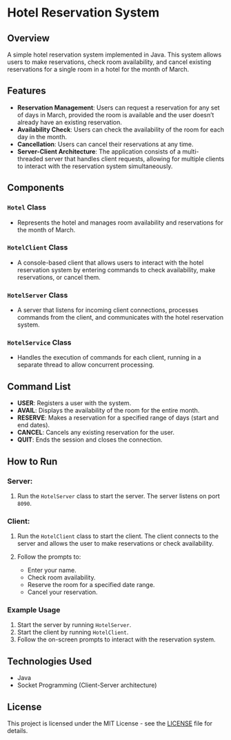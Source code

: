 # Hotel Reservation System

## Overview
A simple hotel reservation system implemented in Java. This system allows users to make reservations, check room availability, and cancel existing reservations for a single room in a hotel for the month of March.

## Features
- **Reservation Management**: Users can request a reservation for any set of days in March, provided the room is available and the user doesn’t already have an existing reservation.
- **Availability Check**: Users can check the availability of the room for each day in the month.
- **Cancellation**: Users can cancel their reservations at any time.
- **Server-Client Architecture**: The application consists of a multi-threaded server that handles client requests, allowing for multiple clients to interact with the reservation system simultaneously.

## Components
### `Hotel` Class
- Represents the hotel and manages room availability and reservations for the month of March.

### `HotelClient` Class
- A console-based client that allows users to interact with the hotel reservation system by entering commands to check availability, make reservations, or cancel them.

### `HotelServer` Class
- A server that listens for incoming client connections, processes commands from the client, and communicates with the hotel reservation system.

### `HotelService` Class
- Handles the execution of commands for each client, running in a separate thread to allow concurrent processing.

## Command List
- **USER**: Registers a user with the system.
- **AVAIL**: Displays the availability of the room for the entire month.
- **RESERVE**: Makes a reservation for a specified range of days (start and end dates).
- **CANCEL**: Cancels any existing reservation for the user.
- **QUIT**: Ends the session and closes the connection.

## How to Run

### Server:
1. Run the `HotelServer` class to start the server. The server listens on port `8090`.

### Client:
1. Run the `HotelClient` class to start the client. The client connects to the server and allows the user to make reservations or check availability.

2. Follow the prompts to:
   - Enter your name.
   - Check room availability.
   - Reserve the room for a specified date range.
   - Cancel your reservation.

### Example Usage
1. Start the server by running `HotelServer`.
2. Start the client by running `HotelClient`.
3. Follow the on-screen prompts to interact with the reservation system.

## Technologies Used
- Java
- Socket Programming (Client-Server architecture)

## License
This project is licensed under the MIT License - see the [LICENSE](LICENSE) file for details.

